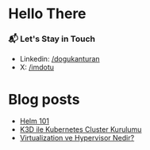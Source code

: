# Hello There

### 📬 Let's Stay in Touch

- Linkedin: [/dogukanturan](https://linkedin.com/in/dogukanturan)
- X: [/imdotu](https://x.com/imdotu)

# Blog posts
<!-- BLOG-POST-LIST:START -->
- [Helm 101](https://dotu.dev/posts/helm-101/helm-101/)
- [K3D ile Kubernetes Cluster Kurulumu](https://dotu.dev/posts/k3d-kubernetes/k3d-ile-kubernetes-cluster-kurulumu/)
- [Virtualization ve Hypervisor Nedir?](https://dotu.dev/posts/virtualization-ve-hypervisor/virtualization-ve-hypervisor-nedir/)
<!-- BLOG-POST-LIST:END -->